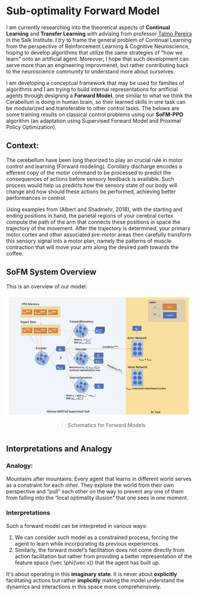 # Sub-optimality Forward Model

I am currently researching into the theoretical aspects of <strong>Continual Learning</strong> and <strong>Transfer Learning</strong> with advising from professor <a href="https://talmopereira.com/" target="_blank">Talmo Pereira</a> in the Salk Institute. I try to frame the general problem of Continual Learning from the perspective of Reinforcement Learning & Cognitive Neuroscience, hoping to develop algorithms that utilize the same strategies of "how we learn" onto an artificial agent. Moreover, I hope that such development can serve more than an engineering improvmenet, but rather contributing back to the neuroscience community to understand more about ourselves.

I am developing a conceptual framework that may be used for families of algorithms and I am trying to build internal representations for artificial agents through designing a <strong>Forward Model</strong>, one similar to
what we think the Cerabellum is doing in human brain, so their learned skills in one task can be modularized and transferable to other control tasks. The belows are some training results on classical control problems using 
our <strong>SoFM-PPO</strong> algorithm (an adaptation using Supervised Forward Model and Proximal Policy Optimization).

## Context:
The cerebellum have been long theorized to play an crucial rule in motor control and learning (Forward modeling). Corollary discharge encodes a efferent copy of the motor command to be processed to predict the consequences of actions before sensory feedback is available. Such process would help us predicts how the sensory state of our body will change and how should these actions be performed, achieving better performances in control.

Using examples from (Albert and Shadmehr, 2018), with the starting and ending positions in hand, the parietal regions of your cerebral cortex compute the path of the arm that connects these positions in space the trajectory of the movement. After the trajectory is determined, your primary motor cortex and other associated pre-motor areas then carefully transform this sensory signal into a motor plan, namely the patterns of muscle contraction that will move your arm along the desired path towards the coffee.

## SoFM System Overview
This is an overview of our model:

<div style="width: 100%; display: flex; flex-direction: column; align-items: center;">
  <img src="website/dynamics_model.png" alt="schematics" style="width: 100%; height: auto;">
  <blockquote>Schematics for Forward Models</blockquote>
</div>

## Interpretations and Analogy

### Analogy:
Mountains after mountains: Every agent that learns in different world serves as a constraint for each other. They explore the world from their own perspective and “pull” each other on the way to prevent any one of them from falling into the “local optimality illusion” that one sees in one moment.

### Interpretations
Such a forward model can be interpreted in various ways:

1. We can consider such model as a constrained process, forcing the agent to learn while incorporating its previous experiences.
2. Similarly, the forward model's facilitation does not come directly from action facilitation but rather from providing a better representation of the feature space \(\vec \phi(\vec x)\) that the agent has built up.

It's about operating in this <strong>imaginary state</strong>. It is never about <strong>explicitly</strong> facilitating actions but rather <strong>implicitly</strong> making the model understand the dynamics and interactions in this space more comprehensively.